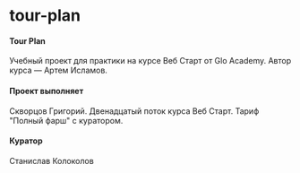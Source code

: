 # tour-plan

#### Tour Plan

Учебный проект для практики на курсе Веб Старт от Glo Academy. Автор курса — Артем Исламов.

#### Проект выполняет

Скворцов Григорий. Двенадцатый поток курса Веб Старт. Тариф "Полный фарш" с куратором.

#### Куратор

Станислав Колоколов
